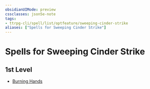 ```yaml
---
obsidianUIMode: preview
cssclasses: json5e-note
tags:
- ttrpg-cli/spell/list/optfeature/sweeping-cinder-strike
aliases: ["Spells for Sweeping Cinder Strike"]
---
```

# Spells for Sweeping Cinder Strike

## 1st Level

- [Burning Hands](3-Mechanics/CLI/spells/burning-hands.md "PHB")